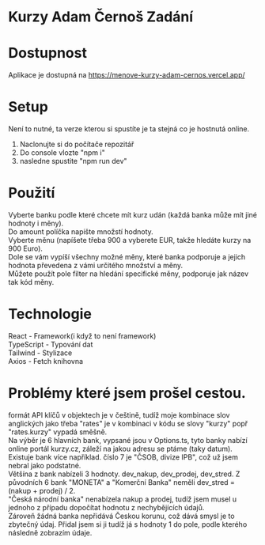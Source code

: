 # Kurzy Adam Černoš Zadání

# Dostupnost

Aplikace je dostupná na https://menove-kurzy-adam-cernos.vercel.app/ 

# Setup
Není to nutné, ta verze kterou si spustíte je ta stejná co je hostnutá online. <br />
1. Naclonujte si do počítače repozitář <br />
2. Do console vlozte "npm i" <br /> 
3. nasledne spustite "npm run dev" <br />

# Použití
Vyberte banku podle které chcete mít kurz udán (každá banka může mít jiné hodnoty i měny). <br />
Do amount políčka napište množstí hodnoty. <br />
Vyberte měnu (napíšete třeba 900 a vyberete EUR, takže hledáte kurzy na 900 Euro). <br />
Dole se vám vypíší všechny možné měny, které banka podporuje a jejich hodnota převedena z vámi určitého množství a měny. <br />
Můžete použít pole filter na hledání specifické měny, podporuje jak název tak kód měny. <br />

# Technologie 
React - Framework(i když to není framework)<br />
TypeScript - Typování dat<br />
Tailwind - Stylizace<br />
Axios - Fetch knihovna<br />


# Problémy které jsem prošel cestou. 
formát API klíčů v objektech je v češtině, tudíž moje kombinace slov anglických jako třeba "rates" je v kombinaci v kódu se slovy "kurzy" popř "rates.kurzy" vypadá směšně. <br />
Na výběr je 6 hlavních bank, vypsané jsou v Options.ts, tyto banky nabízí online portál kurzy.cz, záleží na jakou adresu se ptáme (taky datum). 
Existuje bank více například. číslo 7 je "ČSOB, divize IPB", což už jsem nebral jako podstatné. <br />
Většína z bank nabízeli 3 hodnoty. dev_nakup, dev_prodej, dev_stred. Z původních 6 bank "MONETA" a "Komerční Banka" neměli dev_stred = (nakup + prodej) / 2.<br />
"Česká národní banka" nenabízela nakup a prodej, tudíž jsem musel u jednoho z případu dopočítat hodnotu z nechybějících údajů. <br />
Zároveň žádná banka nepřidává Českou korunu, což dává smysl je to zbytečný údaj. Přidal jsem si ji tudíž já s hodnoty 1 do pole, podle kterého následně zobrazím údaje. <br />

